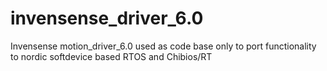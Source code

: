 invensense_driver_6.0
=====================

Invensense motion_driver_6.0 used as code base only to port functionality to nordic softdevice based RTOS and Chibios/RT
